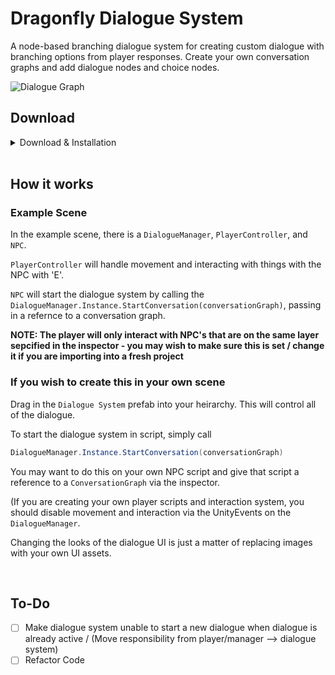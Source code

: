 # Dragonfly Dialogue System

A node-based branching dialogue system for creating custom dialogue with branching options from player responses. Create your own conversation graphs and add dialogue nodes and choice nodes.

![Dialogue Graph](https://user-images.githubusercontent.com/79820324/173307069-80d6342b-6b04-47e7-ba17-14083107f8fb.PNG)

## Download
<details>

<summary>Download & Installation</summary>
<br>
  
[Download](https://github.com/Kzzkt147/dragonfly-dialogue-system/releases)
  
### Installation
Download the unity package and install into your unity project. If your project does not have TextMeshPro installed - it will prompt you to install it whenever text should appear on screen.
  
</details>

<br>

## How it works

### Example Scene

In the example scene, there is a `DialogueManager`, `PlayerController`, and `NPC`.

`PlayerController` will handle movement and interacting with things with the NPC with 'E'.

`NPC` will start the dialogue system by calling the `DialogueManager.Instance.StartConversation(conversationGraph)`, passing in a refernce to a conversation graph.

**NOTE: The player will only interact with NPC's that are on the same layer sepcified in the inspector - you may wish to make sure this is set / change it if you are importing into a fresh project**


### If you wish to create this in your own scene

Drag in the `Dialogue System` prefab into your heirarchy. This will control all of the dialogue.

To start the dialogue system in script, simply call 
```cs
DialogueManager.Instance.StartConversation(conversationGraph)
```
You may want to do this on your own NPC script and give that script a reference to a `ConversationGraph` via the inspector.

(If you are creating your own player scripts and interaction system, you should disable movement and interaction via the UnityEvents on the `DialogueManager`.

Changing the looks of the dialogue UI is just a matter of replacing images with your own UI assets.

<br>

## To-Do

- [ ] Make dialogue system unable to start a new dialogue when dialogue is already active / (Move responsibility from player/manager --> dialogue system)
- [ ] Refactor Code
